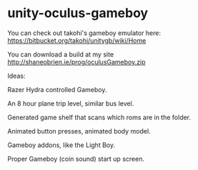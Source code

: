 unity-oculus-gameboy
====================



You can check out takohi's gameboy emulator here: https://bitbucket.org/takohi/unitygb/wiki/Home

You can download a build at my site http://shaneobrien.ie/prog/oculusGameboy.zip

Ideas:

Razer Hydra controlled Gameboy.

An 8 hour plane trip level, similar bus level.

Generated game shelf that scans which roms are in the folder.

Animated button presses, animated body model.

Gameboy addons, like the Light Boy.

Proper Gameboy (coin sound) start up screen.
